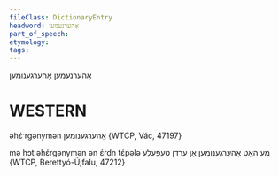```yaml
---
fileClass: DictionaryEntry
headword: אַהערנעמען
part_of_speech: 
etymology: 
tags: 
---
```

אַהערנעמען
אַהערגענומען

WESTERN
========

əhɛ́ˑrgənymən אַהערגענומען {WTCP, Vác, 47197}

mə hɔt əhɛ́rgənymən ən ɛ́rdn tɛ́pələ מע האָט אַהערגענומען אַן ערדן טעפּעלע {WTCP, Berettyó-Újfalu, 47212}
